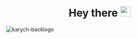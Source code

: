 <h1 align="center">
  Hey there <img src="https://media.giphy.com/media/hvRJCLFzcasrR4ia7z/giphy.gif" width="28">
</h1>

![karych-backlogo](https://github.com/yakarych/yakarych/assets/62261985/f8675a21-abbe-4ac4-ae28-d7b21018fb3b)
